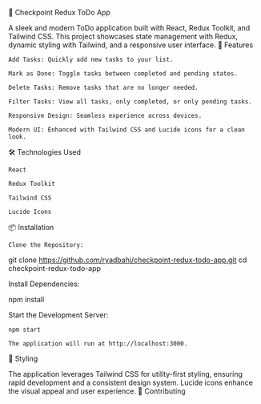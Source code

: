 📝 Checkpoint Redux ToDo App

A sleek and modern ToDo application built with React, Redux Toolkit, and Tailwind CSS. This project showcases state management with Redux, dynamic styling with Tailwind, and a responsive user interface.
🚀 Features

    Add Tasks: Quickly add new tasks to your list.

    Mark as Done: Toggle tasks between completed and pending states.

    Delete Tasks: Remove tasks that are no longer needed.

    Filter Tasks: View all tasks, only completed, or only pending tasks.

    Responsive Design: Seamless experience across devices.

    Modern UI: Enhanced with Tailwind CSS and Lucide icons for a clean look.

🛠️ Technologies Used

    React

    Redux Toolkit

    Tailwind CSS

    Lucide Icons

📦 Installation

    Clone the Repository:

git clone https://github.com/ryadbahi/checkpoint-redux-todo-app.git
cd checkpoint-redux-todo-app

Install Dependencies:

npm install

Start the Development Server:

    npm start

    The application will run at http://localhost:3000.

🎨 Styling

The application leverages Tailwind CSS for utility-first styling, ensuring rapid development and a consistent design system. Lucide icons enhance the visual appeal and user experience.
🤝 Contributing
